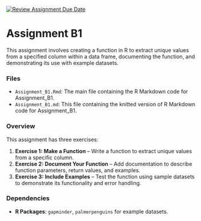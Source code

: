 [![Review Assignment Due Date](https://classroom.github.com/assets/deadline-readme-button-22041afd0340ce965d47ae6ef1cefeee28c7c493a6346c4f15d667ab976d596c.svg)](https://classroom.github.com/a/s4oIzs8K)

# Assignment B1


This assignment involves creating a function in R to extract unique values from a specified column within a data frame, documenting the function, and demonstrating its use with example datasets. 

### Files
- `Assignment_B1.Rmd`: The main file containing the R Markdown code for Assignment_B1.
- `Assignment_B1.md`: This file containing the knitted version of R Markdown code for Assignment_B1.

### Overview

This assignment has three exercises:
1. **Exercise 1: Make a Function** – Write a function to extract unique values from a specific column.
2. **Exercise 2: Document Your Function** – Add documentation to describe function parameters, return values, and examples.
3. **Exercise 3: Include Examples** – Test the function using sample datasets to demonstrate its functionality and error handling.


### Dependencies
- **R Packages**: `gapminder`, `palmerpenguins` for example datasets.
  
